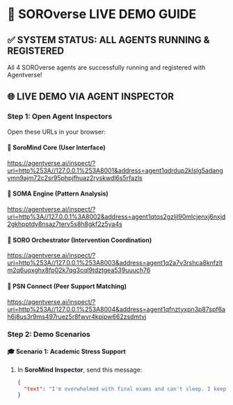 # 🧠 SOROverse LIVE DEMO GUIDE

## ✅ SYSTEM STATUS: ALL AGENTS RUNNING & REGISTERED

All 4 SOROverse agents are successfully running and registered with Agentverse!

## 🌐 LIVE DEMO VIA AGENT INSPECTOR

### **Step 1: Open Agent Inspectors**

Open these URLs in your browser:

#### 🔗 **SoroMind Core** (User Interface)
https://agentverse.ai/inspect/?uri=http%253A//127.0.0.1%253A8001&address=agent1qdrdup2klslg5adangymn9ajm72c2sr95phpjfhuaz2ryskwdl6s5rfazls


#### 🔗 **SOMA Engine** (Pattern Analysis)
https://agentverse.ai/inspect/?uri=http%3A//127.0.0.1%3A8002&address=agent1qtqs2gzljl90mlcjenxj6nxjd2gkhpptdy8nsaz7terv5s8h8gkf2z5ya4s


#### 🔗 **SORO Orchestrator** (Intervention Coordination)
https://agentverse.ai/inspect/?uri=http%253A//127.0.0.1%253A8003&address=agent1q2a7v3rshca8knfzltm2q6uqxghx8fp02k7qg3cql9tdztgea539uuuch76



#### 🔗 **PSN Connect** (Peer Support Matching)
https://agentverse.ai/inspect/?uri=http%253A//127.0.0.1%253A8004&address=agent1qfnztyxpn3p87spf6ah6j8us3r9ms497ruez5r8fwvr4kpjpw662zsdmtvj



### **Step 2: Demo Scenarios**

#### 🎓 **Scenario 1: Academic Stress Support**
1. In **SoroMind Inspector**, send this message:
   ```json
   {
     "text": "I'm overwhelmed with final exams and can't sleep. I keep worrying I'll fail everything."
   }